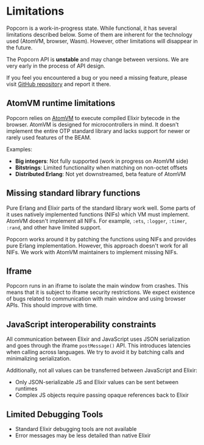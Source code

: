# Limitations

Popcorn is a work-in-progress state. While functional, it has several limitations described below. Some of them are inherent for the technology used (AtomVM, browser, Wasm). However, other limitations will disappear in the future.

The Popcorn API is **unstable** and may change between versions. We are very early in the process of API design.

If you feel you encountered a bug or you need a missing feature, please visit [GitHub repository](https://github.com/software-mansion/popcorn) and report it there.

## AtomVM runtime limitations

Popcorn relies on [AtomVM](https://www.atomvm.net/) to execute compiled Elixir bytecode in the browser. AtomVM is designed for microcontrollers in mind. It doesn't implement the entire OTP standard library and lacks support for newer or rarely used features of the BEAM.

Examples:

- **Big integers**: Not fully supported (work in progress on AtomVM side)
- **Bitstrings**: Limited functionality when matching on non-octet offsets
- **Distributed Erlang**: Not yet downstreamed, beta feature of AtomVM

## Missing standard library functions

Pure Erlang and Elixir parts of the standard library work well. Some parts of it uses natively implemented functions (NIFs) which VM must implement. AtomVM doesn't implement all NIFs. For example, `:ets`, `:logger`, `:timer`, `:rand`, and other have limited support.

Popcorn works around it by patching the functions using NIFs and provides pure Erlang implementation. However, this approach doesn't work for all NIFs. We work with AtomVM maintainers to implement missing NIFs.

## Iframe

Popcorn runs in an iframe to isolate the main window from crashes. This means that it is subject to iframe security restrictions. We expect existence of bugs related to communication with main window and using browser APIs. This should improve with time.

## JavaScript interoperability constraints

All communication between Elixir and JavaScript uses JSON serialization and goes through the iframe `postMessage()` API. This introduces latencies when calling across languages. We try to avoid it by batching calls and minimalizing serialization.

Additionally, not all values can be transferred between JavaScript and Elixir:

- Only JSON-serializable JS and Elixir values can be sent between runtimes
- Complex JS objects require passing opaque references back to Elixir

## Limited Debugging Tools

- Standard Elixir debugging tools are not available
- Error messages may be less detailed than native Elixir
